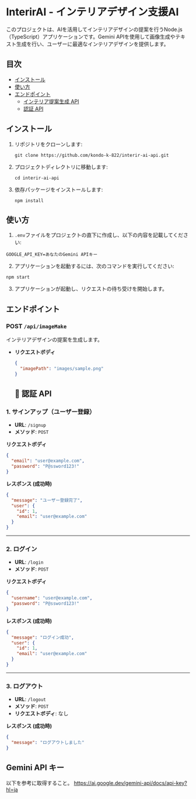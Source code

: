 # InterirAI - インテリアデザイン支援AI

このプロジェクトは、AIを活用してインテリアデザインの提案を行うNode.js（TypeScript）アプリケーションです。Gemini APIを使用して画像生成やテキスト生成を行い、ユーザーに最適なインテリアデザインを提供します。 

## 目次

- [インストール](#インストール)
- [使い方](#使い方)
- [エンドポイント](#エンドポイント)
  - [インテリア提案生成 API](#post-apiimagemake)
  - [認証 API](#認証-api)

## インストール

1. リポジトリをクローンします:
   ```
   git clone https://github.com/kondo-k-822/interir-ai-api.git
   ```
2. プロジェクトディレクトリに移動します:
   ```
   cd interir-ai-api
   ```
3. 依存パッケージをインストールします:
   ```
   npm install

   ```


## 使い方

1. `.env`ファイルをプロジェクトの直下に作成し、以下の内容を記載してください:

```
GOOGLE_API_KEY=あなたのGemini APIキー
```

2. アプリケーションを起動するには、次のコマンドを実行してください:
```
npm start
```

3. アプリケーションが起動し、リクエストの待ち受けを開始します。

## エンドポイント

### POST `/api/imageMake`

インテリアデザインの提案を生成します。

* **リクエストボディ**

  ```json
  {
    "imagePath": "images/sample.png"
  }
  ```

  ## 🔑 認証 API

### 1. サインアップ（ユーザー登録）

* **URL**: `/signup`
* **メソッド**: `POST`

**リクエストボディ**

```json
{
  "email": "user@example.com",
  "password": "P@ssword123!"
}
```

**レスポンス (成功時)**

```json
{
  "message": "ユーザー登録完了",
  "user": {
    "id": 1,
    "email": "user@example.com"
  }
}
```

---

### 2. ログイン

* **URL**: `/login`
* **メソッド**: `POST`

**リクエストボディ**

```json
{
  "username": "user@example.com",
  "password": "P@ssword123!"
}
```

**レスポンス (成功時)**

```json
{
  "message": "ログイン成功",
  "user": {
    "id": 1,
    "email": "user@example.com"
  }
}
```

---

### 3. ログアウト

* **URL**: `/logout`
* **メソッド**: `POST`
* **リクエストボディ**: なし

**レスポンス (成功時)**

```json
{
  "message": "ログアウトしました"
}
```

## Gemini API キー
以下を参考に取得すること。
https://ai.google.dev/gemini-api/docs/api-key?hl=ja